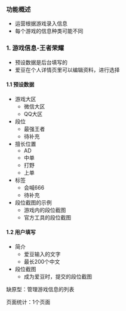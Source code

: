 ### 功能概述
* 运营根据游戏录入信息
* 每个游戏的信息种类可能不同


### 1. 游戏信息-王者荣耀
* 预设数据是后台填写的
* 爱豆在个人详情页里可以编辑资料，进行选择

#### 1.1 预设数据
* 游戏大区
	* 微信大区
	* QQ大区
* 段位
	* 最强王者
	* 待补充
* 擅长位置
	* AD
	* 中单
	* 打野
	* 上单
* 标签
	* 会喊666
	* 待补充
* 段位截图的示例
	* 游戏内的段位截图
	* 官方工具的段位截图

#### 1.2 用户填写
* 简介
	* 爱豆输入的文字
	* 最长200个中文
* 段位截图
	* 成为爱豆时，提交的段位截图


缺原型：管理游戏信息的列表

页面统计：1个页面
